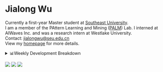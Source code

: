 #  Jialong Wu

Currently a first-year Master student at [Southeast University](https://www.seu.edu.cn/english/).<br>
I am a member of the PAttern Learning and Mining ([PALM](http://palm.seu.edu.cn/home.html)) Lab. I interned at AIWaves Inc. and was a research intern at Westlake University.<br>
Contact: jialongwu@seu.edu.cn<br>
View my [homepage](https://callanwu.github.io/) for more details.

<details><summary>📊Weekly Development Breakdown</summary>

<!--START_SECTION:waka-->

```txt
From: 22 May 2024 - To: 29 May 2024

Total Time: 1 hr 37 mins

HTML       40 mins         ██████████▒░░░░░░░░░░░░░░   40.99 %
Python     40 mins         ██████████▒░░░░░░░░░░░░░░   40.96 %
Bash       6 mins          █▓░░░░░░░░░░░░░░░░░░░░░░░   06.93 %
Other      5 mins          █▒░░░░░░░░░░░░░░░░░░░░░░░   05.23 %
JSON       2 mins          ▓░░░░░░░░░░░░░░░░░░░░░░░░   02.42 %
```

<!--END_SECTION:waka-->

[![wakatime](https://wakatime.com/badge/user/c6720b29-9431-4a60-bc9d-e1fb2b6bd65f.svg)](https://wakatime.com/@c6720b29-9431-4a60-bc9d-e1fb2b6bd65f)
</details>

[![](https://img.shields.io/badge/Google%20Scholar-4385FE.svg?&color=d6d6d6&style=flat-square&logo=google-scholar)](https://scholar.google.com/citations?user=6eg2m4YAAAAJ)
[![](https://img.shields.io/badge/dynamic/json?label=Citations&query=citationCount&url=https%3A%2F%2Fapi.semanticscholar.org%2Fgraph%2Fv1%2Fauthor%2F2240542238%3Ffields%3DcitationCount&style=flat-square&logo=semanticscholar&labelColor=gray&color=gray)](https://www.semanticscholar.org/author/Jialong-Wu/2240542238)
![](https://komarev.com/ghpvc/?username=callanwu)
